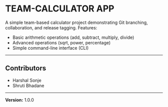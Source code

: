 # TEAM-CALCULATOR APP

A simple team-based calculator project demonstrating Git branching, collaboration, and release tagging.
Features:
- Basic arithmetic operations (add, subtract, multiply, divide)
- Advanced operations (sqrt, power, percentage)
- Simple command-line interface (CLI)

---
## Contributors
- Harshal Sonje
- Shruti Bhadane
---

**Version:** 1.0.0
